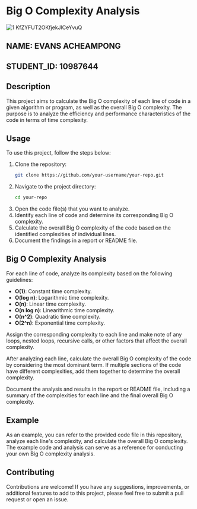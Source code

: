 # Big O Complexity Analysis

![1 KfZYFUT2OKfjekJlCeYvuQ](https://github.com/AWESOME04/Data-Structures-and-Algorithms/assets/102630199/8fd1227d-075b-406d-a714-6dbe0bc6afb3)

## NAME: EVANS ACHEAMPONG

## STUDENT_ID: 10987644

## Description
This project aims to calculate the Big O complexity of each line of code in a given algorithm or program, as well as the overall Big O complexity. The purpose is to analyze the efficiency and performance characteristics of the code in terms of time complexity.

## Usage
To use this project, follow the steps below:

1. Clone the repository:
   ```bash
   git clone https://github.com/your-username/your-repo.git
   ```
2. Navigate to the project directory:
   ```bash
   cd your-repo
   ```
3. Open the code file(s) that you want to analyze.
4. Identify each line of code and determine its corresponding Big O complexity.
5. Calculate the overall Big O complexity of the code based on the identified complexities of individual lines.
6. Document the findings in a report or README file.

## Big O Complexity Analysis
For each line of code, analyze its complexity based on the following guidelines:

- **O(1)**: Constant time complexity.
- **O(log n)**: Logarithmic time complexity.
- **O(n)**: Linear time complexity.
- **O(n log n)**: Linearithmic time complexity.
- **O(n^2)**: Quadratic time complexity.
- **O(2^n)**: Exponential time complexity.

Assign the corresponding complexity to each line and make note of any loops, nested loops, recursive calls, or other factors that affect the overall complexity.

After analyzing each line, calculate the overall Big O complexity of the code by considering the most dominant term. If multiple sections of the code have different complexities, add them together to determine the overall complexity.

Document the analysis and results in the report or README file, including a summary of the complexities for each line and the final overall Big O complexity.

## Example
As an example, you can refer to the provided code file in this repository, analyze each line's complexity, and calculate the overall Big O complexity. The example code and analysis can serve as a reference for conducting your own Big O complexity analysis.

## Contributing
Contributions are welcome! If you have any suggestions, improvements, or additional features to add to this project, please feel free to submit a pull request or open an issue.
